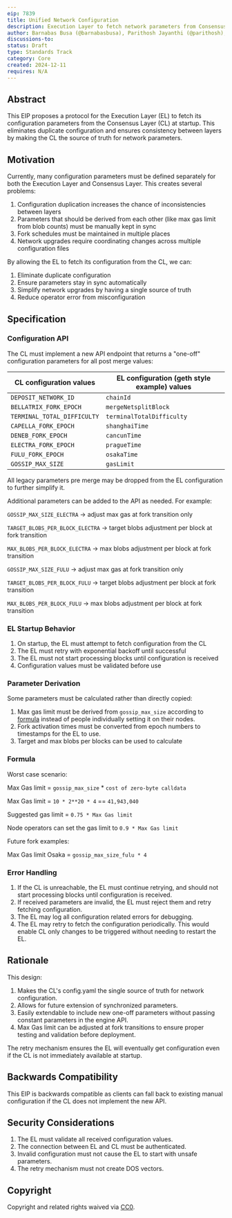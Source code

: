 ```yaml
---
eip: 7839
title: Unified Network Configuration
description: Execution Layer to fetch network parameters from Consensus Layer
author: Barnabas Busa (@barnabasbusa), Parithosh Jayanthi (@parithosh), Toni Wahrstätter (@nerolation)
discussions-to:
status: Draft
type: Standards Track
category: Core
created: 2024-12-11
requires: N/A
---
```


## Abstract

This EIP proposes a protocol for the Execution Layer (EL) to fetch its configuration parameters from the Consensus Layer (CL) at startup. This eliminates duplicate configuration and ensures consistency between layers by making the CL the source of truth for network parameters.

## Motivation

Currently, many configuration parameters must be defined separately for both the Execution Layer and Consensus Layer. This creates several problems:

1. Configuration duplication increases the chance of inconsistencies between layers
2. Parameters that should be derived from each other (like max gas limit from blob counts) must be manually kept in sync
3. Fork schedules must be maintained in multiple places
4. Network upgrades require coordinating changes across multiple configuration files

By allowing the EL to fetch its configuration from the CL, we can:

1. Eliminate duplicate configuration
2. Ensure parameters stay in sync automatically
3. Simplify network upgrades by having a single source of truth
4. Reduce operator error from misconfiguration

## Specification

### Configuration API

The CL must implement a new API endpoint that returns a "one-off" configuration parameters for all post merge values:


| CL configuration values | EL configuration (geth style example) values |
| ----------------------- | -------------------------------------------- |
| `DEPOSIT_NETWORK_ID`    | `chainId`                                     |
| `BELLATRIX_FORK_EPOCH`  | `mergeNetsplitBlock`                          |
| `TERMINAL_TOTAL_DIFFICULTY` | `terminalTotalDifficulty`                 |
| `CAPELLA_FORK_EPOCH`    | `shanghaiTime`                                |
| `DENEB_FORK_EPOCH`      | `cancunTime`                                  |
| `ELECTRA_FORK_EPOCH`    | `pragueTime`                                  |
| `FULU_FORK_EPOCH`       | `osakaTime`                                   |
| `GOSSIP_MAX_SIZE`       | `gasLimit`                                    |

All legacy parameters pre merge may be dropped from the EL configuration to further simplify it.

Additional parameters can be added to the API as needed.
For example:

`GOSSIP_MAX_SIZE_ELECTRA` -> adjust max gas at fork transition only

`TARGET_BLOBS_PER_BLOCK_ELECTRA` -> target blobs adjustment per block at fork transition

`MAX_BLOBS_PER_BLOCK_ELECTRA` -> max blobs adjustment per block at fork transition

`GOSSIP_MAX_SIZE_FULU` -> adjust max gas at fork transition only

`TARGET_BLOBS_PER_BLOCK_FULU` -> target blobs adjustment per block at fork transition

`MAX_BLOBS_PER_BLOCK_FULU` -> max blobs adjustment per block at fork transition


### EL Startup Behavior

1. On startup, the EL must attempt to fetch configuration from the CL
2. The EL must retry with exponential backoff until successful
3. The EL must not start processing blocks until configuration is received
4. Configuration values must be validated before use

### Parameter Derivation

Some parameters must be calculated rather than directly copied:

1. Max gas limit must be derived from `gossip_max_size` according to [formula](#formula) instead of people individually setting it on their nodes.
2. Fork activation times must be converted from epoch numbers to timestamps for the EL to use.
3. Target and max blobs per blocks can be used to calculate


### Formula
Worst case scenario:

Max Gas limit = `gossip_max_size` * `cost of zero-byte calldata`

Max Gas limit = `10 * 2**20 * 4` == `41,943,040`

Suggested gas limit = `0.75 * Max Gas limit`

Node operators can set the gas limit to `0.9 * Max Gas limit`

Future fork examples:

Max Gas limit Osaka = `gossip_max_size_fulu * 4`

### Error Handling

1. If the CL is unreachable, the EL must continue retrying, and should not start processing blocks until configuration is received.
2. If received parameters are invalid, the EL must reject them and retry fetching configuration.
3. The EL may log all configuration related errors for debugging.
4. The EL may retry to fetch the configuration periodically. This would enable CL only changes to be triggered without needing to restart the EL.
## Rationale

This design:

1. Makes the CL's config.yaml the single source of truth for network configuration.
2. Allows for future extension of synchronized parameters.
3. Easily extendable to include new one-off parameters without passing constant parameters in the engine API.
4. Max Gas limit can be adjusted at fork transitions to ensure proper testing and validation before deployment.

The retry mechanism ensures the EL will eventually get configuration even if the CL is not immediately available at startup.

## Backwards Compatibility

This EIP is backwards compatible as clients can fall back to existing manual configuration if the CL does not implement the new API.

## Security Considerations

1. The EL must validate all received configuration values.
2. The connection between EL and CL must be authenticated.
3. Invalid configuration must not cause the EL to start with unsafe parameters.
4. The retry mechanism must not create DOS vectors.

## Copyright

Copyright and related rights waived via [CC0](../LICENSE.md).